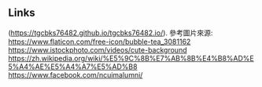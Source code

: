 ## Links

(https://tgcbks76482.github.io/tgcbks76482.io/).
參考圖片來源:
https://www.flaticon.com/free-icon/bubble-tea_3081162
https://www.istockphoto.com/videos/cute-background
https://zh.wikipedia.org/wiki/%E5%9C%8B%E7%AB%8B%E4%B8%AD%E5%A4%AE%E5%A4%A7%E5%AD%B8
https://www.facebook.com/ncuimalumni/
